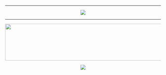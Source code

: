 <!--
**yeolsss/yeolsss** is a ✨ _special_ ✨ repository because its `README.md` (this file) appears on your GitHub profile.

Here are some ideas to get you started:

- 🔭 I’m currently working on ...
- 🌱 I’m currently learning ...
- 👯 I’m looking to collaborate on ...
- 🤔 I’m looking for help with ...
- 💬 Ask me about ...
- 📫 How to reach me: ...
- 😄 Pronouns: ...
- ⚡ Fun fact: ...
-->


<!--
---
## 📕 Skills
- **Programing**

  <img src="https://img.shields.io/badge/javascript-F7DF1E?style=for-the-badge&logo=javascript&logoColor=white"> <img src="https://img.shields.io/badge/typescript-3178C6?style=for-the-badge&logo=typescript&logoColor=white"> <img src="https://img.shields.io/badge/html5-E34F26?style=for-the-badge&logo=html5&logoColor=white"> <img src="https://img.shields.io/badge/css3-1572B6?style=for-the-badge&logo=css3&logoColor=white"> <img src="https://camo.githubusercontent.com/d4f4dbffb8bac36f201e5ed4d1ac9f5279f6e261c2d7eaf5e7c68255c5b18dfa/68747470733a2f2f696d672e736869656c64732e696f2f62616467652f4a6176612d4646463f7374796c653d666f722d7468652d6261646765266c6f676f3d6a617661" alt="Java" data-canonical-src="https://img.shields.io/badge/Java-FFF?style=for-the-badge&amp;logo=java" style="max-width: 100%;">
- **library / Framework**       
  <img src="https://img.shields.io/badge/react-61DAFB?style=for-the-badge&logo=react&logoColor=white">
  <img src="https://img.shields.io/badge/next.js-000000?style=for-the-badge&logo=next.js&logoColor=white">
-->
--- 

<p align="center">
<img src="https://github-readme-stats.vercel.app/api?username=yeolsss&show_icons=true&theme=radical"/>
</p>


---
<p align="center">
  
<a href="https://github.com/devxb/gitanimals" style="margin: auto;">
  <img src="https://render.gitanimals.org/lines/yeolsss?pet-id=600644717403140759"  width="1000" height="120"/>
</a>
</p>
<p align="center">
  
<a href="https://github.com/devxb/gitanimals">
  <img src="https://render.gitanimals.org/farms/yeolsss" style="max-width: 100%"/>
</a>
</p>
